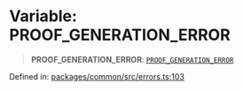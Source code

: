 # Variable: PROOF\_GENERATION\_ERROR

> **PROOF\_GENERATION\_ERROR**: [`PROOF_GENERATION_ERROR`](../enumerations/MethodErrorCode.md#proof_generation_error)

Defined in: [packages/common/src/errors.ts:103](https://github.com/dcdpr/did-btcr2-js/blob/4a717493e735221d072999f212891939f4de3f23/packages/common/src/errors.ts#L103)
